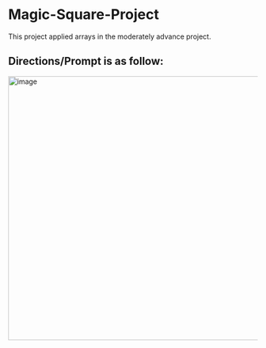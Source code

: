 # Magic-Square-Project
This project applied arrays in the moderately advance project.

## Directions/Prompt is as follow:
<img width="534" alt="image" src="https://user-images.githubusercontent.com/100184045/194802372-b78d6310-5520-48fb-97c6-b3a40c66cdf4.png">
